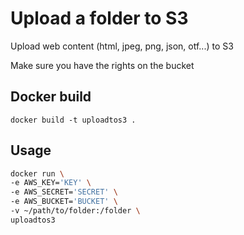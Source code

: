 # Upload a folder to S3

Upload web content (html, jpeg, png, json, otf...) to S3

Make sure you have the rights on the bucket

## Docker build

    docker build -t uploadtos3 .

## Usage
```sh
docker run \
-e AWS_KEY='KEY' \
-e AWS_SECRET='SECRET' \
-e AWS_BUCKET='BUCKET' \
-v ~/path/to/folder:/folder \
uploadtos3
```
